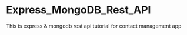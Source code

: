 # Express_MongoDB_Rest_API
This is express &amp; mongodb rest api tutorial for contact management app
